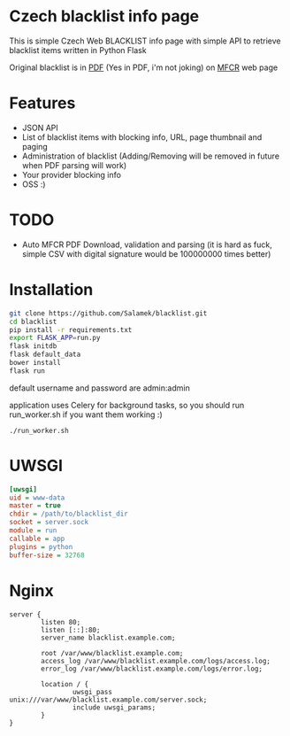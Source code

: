 # Czech blacklist info page

This is simple Czech Web BLACKLIST info page with simple API to retrieve blacklist items written in Python Flask

Original blacklist is in [PDF](http://www.mfcr.cz/assets/cs/media/Zverejnovane-udaje-ze-Seznamu-nepovolenych-internetovych-her_v1.pdf) (Yes in PDF, i'm not joking) on [MFCR](http://www.mfcr.cz/cs/soukromy-sektor/hazardni-hry/seznam-nepovolenych-internetovych-her/2017/zverejnovane-udaje-ze-seznamu-nepovoleny-29270) web page

# Features

* JSON API
* List of blacklist items with blocking info, URL, page thumbnail and paging
* Administration of blacklist (Adding/Removing will be removed in future when PDF parsing will work)
* Your provider blocking info
* OSS :)

# TODO

* Auto MFCR PDF Download, validation and parsing (it is hard as fuck, simple CSV with digital signature would be 100000000 times better)

# Installation

```bash
git clone https://github.com/Salamek/blacklist.git
cd blacklist
pip install -r requirements.txt
export FLASK_APP=run.py
flask initdb
flask default_data
bower install
flask run
```

default username and password are admin:admin

application uses Celery for background tasks, so you should run run_worker.sh if you want them working :)

```
./run_worker.sh
```

# UWSGI

```ini
[uwsgi]
uid = www-data
master = true
chdir = /path/to/blacklist_dir
socket = server.sock
module = run
callable = app
plugins = python
buffer-size = 32768
```

# Nginx

```
server {
        listen 80;
        listen [::]:80;
        server_name blacklist.example.com;

        root /var/www/blacklist.example.com;
        access_log /var/www/blacklist.example.com/logs/access.log;
        error_log /var/www/blacklist.example.com/logs/error.log;

        location / {
                uwsgi_pass unix:///var/www/blacklist.example.com/server.sock;
                include uwsgi_params;
        }
}

```
